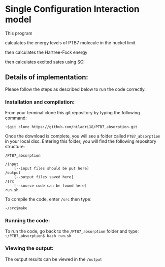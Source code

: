 # Single Configuration Interaction model 


This program

calculates the energy levels of PTB7 molecule in the huckel limit

then calculates the Hartree-Fock energy

then calculates excited sates using SCI

## Details of implementation:

Please follow the steps as described below to run the code correctly.

### Installation and compilation:

From your terminal clone this git repository by typing the following command:

`~$git clone https://github.com/niladri18/PTB7_absorption.git`

Once the download is complete, you will see a folder called `PTB7_absorption`
in your local disc. Entering this folder, you will find the following repository 
structure:

`/PTB7_absorption`

	/input
		[--input files should be put here]
	/output
		[--output files saved here]
	/src
		[--source code can be found here]
	run.sh

 
To compile the code, enter `/src` then type:

	~/src$make

### Running the code:

To run the code, go back to the `/PTB7_absorption` folder and type:
	`~/PTB7_absorption$ bash run.sh`


### Viewing the output:

The output results can be viewed in the `/output`






 


